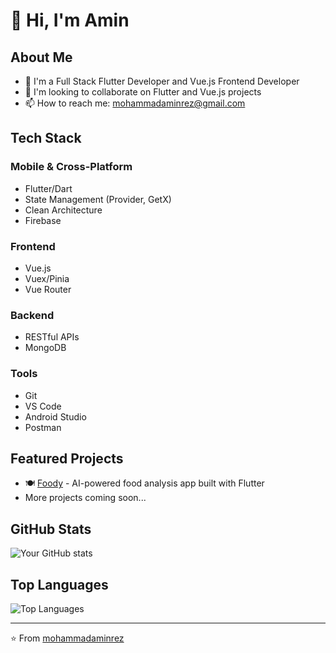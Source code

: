 # 👋 Hi, I'm Amin

## About Me
- 🌱 I'm a Full Stack Flutter Developer and Vue.js Frontend Developer
- 💞️ I'm looking to collaborate on Flutter and Vue.js projects
- 📫 How to reach me: mohammadaminrez@gmail.com

## Tech Stack
### Mobile & Cross-Platform
- Flutter/Dart
- State Management (Provider, GetX)
- Clean Architecture
- Firebase

### Frontend
- Vue.js
- Vuex/Pinia
- Vue Router

### Backend
- RESTful APIs
- MongoDB

### Tools
- Git
- VS Code
- Android Studio
- Postman

## Featured Projects
- 🍽️ [Foody](https://github.com/mohammadaminrez/foody) - AI-powered food analysis app built with Flutter
- More projects coming soon...

## GitHub Stats
![Your GitHub stats](https://github-readme-stats.vercel.app/api?username=mohammadaminrez&show_icons=true&theme=radical)

## Top Languages
![Top Languages](https://github-readme-stats.vercel.app/api/top-langs/?username=mohammadaminrez&layout=compact&theme=radical)

---
⭐️ From [mohammadaminrez](https://github.com/mohammadaminrez)
